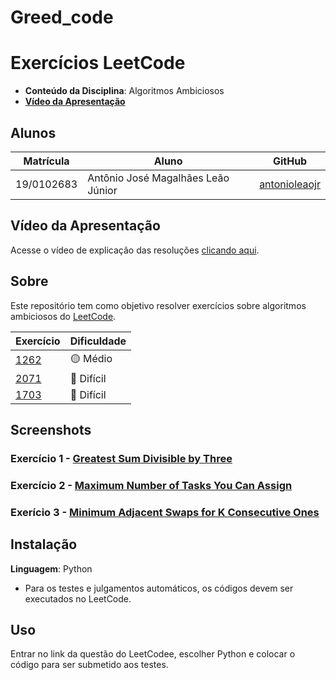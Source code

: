 # Greed_code

# Exercícios LeetCode

- **Conteúdo da Disciplina**: Algoritmos Ambiciosos <br>
- [**Vídeo da Apresentação**](https://youtu.be/rXcZ7c_9HB8) <br>

## Alunos
|Matrícula | Aluno |GitHub|
| -- | -- | -- |
| 19/0102683  | Antônio José Magalhães Leão Júnior |[antonioleaojr](https://github.com/antonioleaojr)|


## Vídeo da Apresentação
Acesse o vídeo de explicação das resoluções [clicando aqui](https://youtu.be/rXcZ7c_9HB8).

## Sobre 
Este repositório tem como objetivo resolver exercícios sobre algoritmos ambiciosos do [LeetCode](https://leetcode.com/).

|Exercício | Dificuldade |
| -- | -- |
|[1262](https://leetcode.com/problems/greatest-sum-divisible-by-three/description/)|🟡 Médio|
|[2071](https://leetcode.com/problems/maximum-number-of-tasks-you-can-assign/description/)|🔴 Difícil|
|[1703](https://leetcode.com/problems/get-the-maximum-score/description/)|🔴 Difícil|


## Screenshots

### Exercício 1 - [Greatest Sum Divisible by Three](https://leetcode.com/problems/greatest-sum-divisible-by-three/description/)



### Exercício 2 - [Maximum Number of Tasks You Can Assign](https://leetcode.com/problems/maximum-number-of-tasks-you-can-assign/description/)



### Exerício 3 - [Minimum Adjacent Swaps for K Consecutive Ones](https://leetcode.com/problems/minimum-adjacent-swaps-for-k-consecutive-ones/description/)



## Instalação 
**Linguagem**: Python
- Para os testes e julgamentos automáticos, os códigos devem ser executados no LeetCode.

## Uso 
Entrar no link da questão do LeetCodee, escolher Python e colocar o código para ser submetido aos testes.
  
